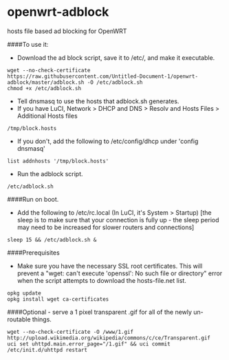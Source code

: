 # openwrt-adblock
hosts file based ad blocking for OpenWRT

####To use it:

* Download the ad block script, save it to /etc/, and make it executable.
```
wget --no-check-certificate https://raw.githubusercontent.com/Untitled-Document-1/openwrt-adblock/master/adblock.sh -O /etc/adblock.sh
chmod +x /etc/adblock.sh
```

* Tell dnsmasq to use the hosts that adblock.sh generates.
* If you have LuCI, Network > DHCP and DNS > Resolv and Hosts Files > Additional Hosts files
```
/tmp/block.hosts
```
* If you don't, add the following to /etc/config/dhcp under 'config dnsmasq'
```
list addnhosts '/tmp/block.hosts'
```

* Run the adblock script.
```
/etc/adblock.sh
```

####Run on boot.
* Add the following to /etc/rc.local (In LuCI, it's System > Startup) [the sleep is to make sure that your connection is fully up - the sleep period may need to be increased for slower routers and connections]
```
sleep 15 && /etc/adblock.sh &
```

####Prerequisites
* Make sure you have the necessary SSL root certificates. This will prevent a "wget: can't execute 'openssl': No such file or directory" error when the script attempts to download the hosts-file.net list.

```
opkg update
opkg install wget ca-certificates
```

####Optional - serve a 1 pixel transparent .gif for all of the newly un-routable things.
```
wget --no-check-certificate -O /www/1.gif http://upload.wikimedia.org/wikipedia/commons/c/ce/Transparent.gif
uci set uhttpd.main.error_page="/1.gif" && uci commit
/etc/init.d/uhttpd restart
```
